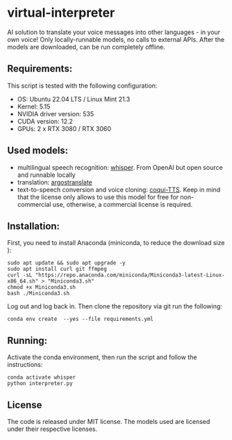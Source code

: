 # virtual-interpreter
AI solution to translate your voice messages into other languages - in your own voice! Only locally-runnable models, no calls to external APIs. After the models are downloaded, can be run completely offline.

## Requirements:
This script is tested with the following configuration:
 - OS: Ubuntu 22.04 LTS / Linux Mint 21.3
 - Kernel: 5.15
 - NVIDIA driver version: 535
 - CUDA version: 12.2
 - GPUs: 2 x RTX 3080 / RTX 3060

## Used models:
 - multilingual speech recognition: [whisper](https://github.com/openai/whisper). From OpenAI but open source and runnable locally
 - translation: [argostranslate](https://github.com/argosopentech/argos-translate)
 - text-to-speech conversion and voice cloning: [coqui-TTS](https://github.com/coqui-ai/TTS). Keep in mind that the license only allows to use this model for free for non-commercial use, otherwise, a commercial license is required.

## Installation:
First, you need to install Anaconda (miniconda, to reduce the download size ):
```
sudo apt update && sudo apt upgrade -y
sudo apt install curl git ffmpeg  
curl -sL "https://repo.anaconda.com/miniconda/Miniconda3-latest-Linux-x86_64.sh" > "Miniconda3.sh"
chmod +x Miniconda3.sh
bash ./Miniconda3.sh
```
Log out and log back in. Then clone the repository via git run the following:
```
conda env create  --yes --file requirements.yml
```

## Running:
Activate the conda environment, then run the script and follow the instructions:
```
conda activate whisper
python interpreter.py
```

## License
The code is released under MIT license. The models used are licensed under their respective licenses.
